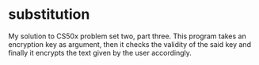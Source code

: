 # substitution
My solution to CS50x problem set two, part three.
This program takes an encryption key as argument, then it checks the validity of the said key and finally it encrypts the text given by the user accordingly.
